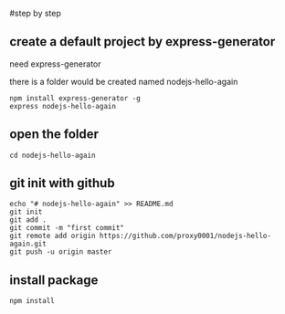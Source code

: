 #step by step

## create a default project by express-generator

need express-generator  

there is a folder would be created named nodejs-hello-again

<!-- code block -->
    npm install express-generator -g
    express nodejs-hello-again

## open the folder

<!-- code block -->    
    cd nodejs-hello-again

## git init with github

<!-- code block -->
    echo "# nodejs-hello-again" >> README.md
    git init
    git add .
    git commit -m "first commit"
    git remote add origin https://github.com/proxy0001/nodejs-hello-again.git
    git push -u origin master

## install package

<!-- code block -->
    npm install
